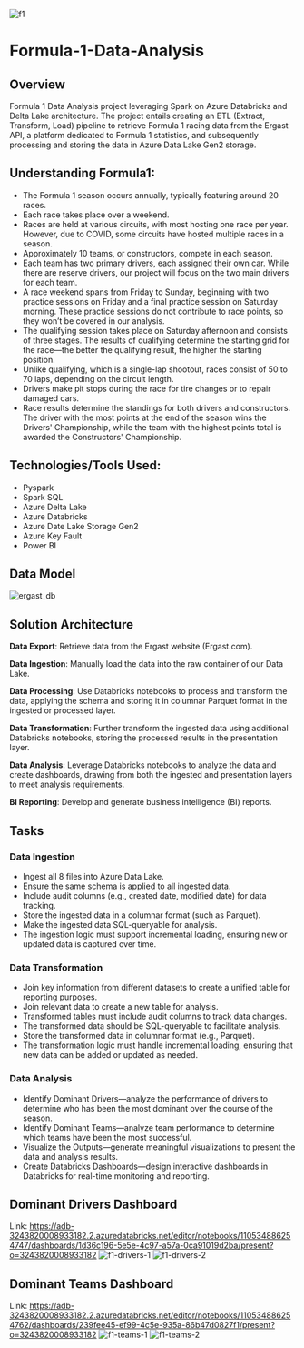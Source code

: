 ![f1](https://github.com/user-attachments/assets/3b4c1c91-2511-4ade-aad0-285aea689fc0)
# Formula-1-Data-Analysis

## Overview
Formula 1 Data Analysis project leveraging Spark on Azure Databricks and Delta Lake architecture. The project entails creating an ETL (Extract, Transform, Load) pipeline to retrieve Formula 1 racing data from the Ergast API, a platform dedicated to Formula 1 statistics, and subsequently processing and storing the data in Azure Data Lake Gen2 storage.

## Understanding Formula1:
- The Formula 1 season occurs annually, typically featuring around 20 races.
- Each race takes place over a weekend.
- Races are held at various circuits, with most hosting one race per year. However, due to COVID, some circuits have hosted multiple races in a season.
- Approximately 10 teams, or constructors, compete in each season.
- Each team has two primary drivers, each assigned their own car. While there are reserve drivers, our project will focus on the two main drivers for each team.
- A race weekend spans from Friday to Sunday, beginning with two practice sessions on Friday and a final practice session on Saturday morning. These practice sessions do not contribute to race points, so they won’t be covered in our analysis.
- The qualifying session takes place on Saturday afternoon and consists of three stages. The results of qualifying determine the starting grid for the race—the better the qualifying result, the higher the starting position.
- Unlike qualifying, which is a single-lap shootout, races consist of 50 to 70 laps, depending on the circuit length.
- Drivers make pit stops during the race for tire changes or to repair damaged cars.
- Race results determine the standings for both drivers and constructors. The driver with the most points at the end of the season wins the Drivers' Championship, while the team with the highest points total is awarded the Constructors' Championship.

## Technologies/Tools Used:
- Pyspark
- Spark SQL
- Azure Delta Lake
- Azure Databricks
- Azure Date Lake Storage Gen2
- Azure Key Fault
- Power BI

## Data Model
![ergast_db](https://github.com/user-attachments/assets/07fcb8a7-e4f4-4f0d-a535-882918382abd)

## Solution Architecture

**Data Export**: Retrieve data from the Ergast website (Ergast.com).

**Data Ingestion**: Manually load the data into the raw container of our Data Lake.

**Data Processing**: Use Databricks notebooks to process and transform the data, applying the schema and storing it in columnar Parquet format in the ingested or processed layer.

**Data Transformation**: Further transform the ingested data using additional Databricks notebooks, storing the processed results in the presentation layer.

**Data Analysis**: Leverage Databricks notebooks to analyze the data and create dashboards, drawing from both the ingested and presentation layers to meet analysis requirements.

**BI Reporting**: Develop and generate business intelligence (BI) reports.

## Tasks

### Data Ingestion
- Ingest all 8 files into Azure Data Lake.
- Ensure the same schema is applied to all ingested data.
- Include audit columns (e.g., created date, modified date) for data tracking.
- Store the ingested data in a columnar format (such as Parquet).
- Make the ingested data SQL-queryable for analysis.
- The ingestion logic must support incremental loading, ensuring new or updated data is captured over time.

### Data Transformation
- Join key information from different datasets to create a unified table for reporting purposes.
- Join relevant data to create a new table for analysis.
- Transformed tables must include audit columns to track data changes.
- The transformed data should be SQL-queryable to facilitate analysis.
- Store the transformed data in columnar format (e.g., Parquet).
- The transformation logic must handle incremental loading, ensuring that new data can be added or updated as needed.

### Data Analysis
- Identify Dominant Drivers—analyze the performance of drivers to determine who has been the most dominant over the course of the season.
- Identify Dominant Teams—analyze team performance to determine which teams have been the most successful.
- Visualize the Outputs—generate meaningful visualizations to present the data and analysis results.
- Create Databricks Dashboards—design interactive dashboards in Databricks for real-time monitoring and reporting.

## Dominant Drivers Dashboard
Link: https://adb-3243820008933182.2.azuredatabricks.net/editor/notebooks/110534886254747/dashboards/1d36c196-5e5e-4c97-a57a-0ca91019d2ba/present?o=3243820008933182
![f1-drivers-1](https://github.com/user-attachments/assets/b2950b72-d7ae-45a3-8d86-6574d9df091b)
![f1-drivers-2](https://github.com/user-attachments/assets/155a5786-54ce-40cc-94da-63b8ddd8400b)


## Dominant Teams Dashboard
Link: https://adb-3243820008933182.2.azuredatabricks.net/editor/notebooks/110534886254762/dashboards/239fee45-ef99-4c5e-935a-86b47d0827f1/present?o=3243820008933182
![f1-teams-1](https://github.com/user-attachments/assets/f8060aec-03a1-4a9b-bd77-e47c01253f93)
![f1-teams-2](https://github.com/user-attachments/assets/4f9b562d-3cbf-44bd-9403-b0626d1dcd3b)

